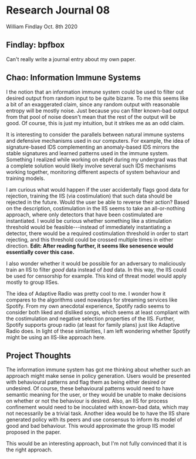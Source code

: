 # Research Journal 08

William Findlay
Oct. 8th 2020

## Findlay: bpfbox

Can't really write a journal entry about my own paper.

## Chao: Information Immune Systems

I the notion that an information immune system could be used to filter out
desired output from random input to be quite bizarre. To me this seems like
a bit of an exaggerated claim, since any random output with reasonable entropy
will be mostly noise. Just because you can filter known-bad output from that
pool of noise doesn't mean that the rest of the output will be good. Of course,
this is just my intuition, but it strikes me as an odd claim.

It is interesting to consider the parallels between natural immune systems and
defensive mechanisms used in our computers. For example, the idea of
signature-based IDS complementing an anomaly-based IDS mirrors the stable
signatures and learned patterns used in the immune system. Something I realized
while working on ebpH during my undergrad was that a complete solution would
likely involve several such IDS mechanisms working together, monitoring
different aspects of system behaviour and training models.

I am curious what would happen if the user accidentally flags good data for
rejection, training the IIS (via costimulation) that such data should be
rejected in the future. Would the user be able to reverse their action? Based on
the description, costimulation in the IIS seems to take an all-or-nothing
approach, where only detectors that have been costimulated are instantiated.
I would be curious whether something like a stimulation threshold would be
feasible---instead of immediately instantiating a detector, there would be
a required costimulation threshold in order to start rejecting, and this
threshold could be crossed multiple times in either direction. **Edit: After
reading further, it seems like senesence would essentially cover this case.**

I also wonder whether it would be possible for an adversary to maliciously train
an IIS to filter _good_ data instead of _bad_ data. In this way, the IIS could
be used for censorship for example. This kind of threat model would apply mostly
to group IISes.

The idea of Adaptive Radio was pretty cool to me. I wonder how it compares to
the algorithms used nowadays for streaming services like Spotify. From my own
anecdotal experience, Spotify radio seems to consider both liked and disliked
songs, which seems at least compliant with the costimulation and negative
selection properties of the IIS. Further, Spotify supports group radio (at least
for family plans) just like Adaptive Radio does. In light of these similarities,
I am left wondering whether Spotify might be using an IIS-like approach here.


## Project Thoughts

The information immune system has got me thinking about whether such an approach
might make sense in policy generation. Users would be presented with behavioural
patterns and flag them as being either desired or undesired. Of course, these
behavioural patterns would need to have semantic meaning for the user, or they
would be unable to make decisions on whether or not the behaviour is desired.
Also, an IIS for process confinement would need to be inoculated with known-bad
data, which may not necessarily be a trivial task. Another idea would be to have
the IIS share generated policy with its peers and use consensus to inform its
model of good and bad behaviour. This would approximate the group IIS model
proposed in the paper.

This would be an interesting approach, but I'm not fully convinced that it is
the right approach.
